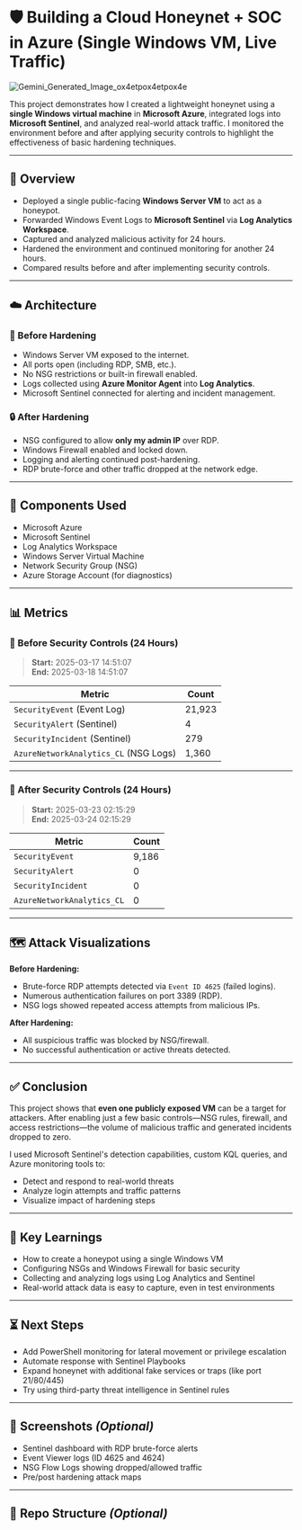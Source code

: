 # 🛡️ Building a Cloud Honeynet + SOC in Azure (Single Windows VM, Live Traffic)
![Gemini_Generated_Image_ox4etpox4etpox4e](https://github.com/user-attachments/assets/a37268c6-951a-455f-ab03-a349ced4d578)


This project demonstrates how I created a lightweight honeynet using a **single Windows virtual machine** in **Microsoft Azure**, integrated logs into **Microsoft Sentinel**, and analyzed real-world attack traffic. I monitored the environment before and after applying security controls to highlight the effectiveness of basic hardening techniques.

---

## 📄 Overview

- Deployed a single public-facing **Windows Server VM** to act as a honeypot.
- Forwarded Windows Event Logs to **Microsoft Sentinel** via **Log Analytics Workspace**.
- Captured and analyzed malicious activity for 24 hours.
- Hardened the environment and continued monitoring for another 24 hours.
- Compared results before and after implementing security controls.

---

## ☁️ Architecture

### 📝 Before Hardening

- Windows Server VM exposed to the internet.
- All ports open (including RDP, SMB, etc.).
- No NSG restrictions or built-in firewall enabled.
- Logs collected using **Azure Monitor Agent** into **Log Analytics**.
- Microsoft Sentinel connected for alerting and incident management.

### 🔒 After Hardening

- NSG configured to allow **only my admin IP** over RDP.
- Windows Firewall enabled and locked down.
- Logging and alerting continued post-hardening.
- RDP brute-force and other traffic dropped at the network edge.

---

## 🧰 Components Used

- Microsoft Azure
- Microsoft Sentinel
- Log Analytics Workspace
- Windows Server Virtual Machine
- Network Security Group (NSG)
- Azure Storage Account (for diagnostics)

---

## 📊 Metrics

### 📅 Before Security Controls (24 Hours)

> **Start:** 2025-03-17 14:51:07  
> **End:** 2025-03-18 14:51:07

| Metric                     | Count   |
|---------------------------|---------|
| `SecurityEvent` (Event Log)       | 21,923  |
| `SecurityAlert` (Sentinel)       | 4       |
| `SecurityIncident` (Sentinel)    | 279     |
| `AzureNetworkAnalytics_CL` (NSG Logs) | 1,360   |

---

### 📅 After Security Controls (24 Hours)

> **Start:** 2025-03-23 02:15:29  
> **End:** 2025-03-24 02:15:29

| Metric                     | Count   |
|---------------------------|---------|
| `SecurityEvent`           | 9,186   |
| `SecurityAlert`           | 0       |
| `SecurityIncident`        | 0       |
| `AzureNetworkAnalytics_CL`| 0       |

---

## 🗺️ Attack Visualizations

**Before Hardening:**

- Brute-force RDP attempts detected via `Event ID 4625` (failed logins).
- Numerous authentication failures on port 3389 (RDP).
- NSG logs showed repeated access attempts from malicious IPs.

**After Hardening:**

- All suspicious traffic was blocked by NSG/firewall.
- No successful authentication or active threats detected.

---

## ✅ Conclusion

This project shows that **even one publicly exposed VM** can be a target for attackers. After enabling just a few basic controls—NSG rules, firewall, and access restrictions—the volume of malicious traffic and generated incidents dropped to zero.

I used Microsoft Sentinel's detection capabilities, custom KQL queries, and Azure monitoring tools to:
- Detect and respond to real-world threats
- Analyze login attempts and traffic patterns
- Visualize impact of hardening steps

---

## 🧠 Key Learnings

- How to create a honeypot using a single Windows VM
- Configuring NSGs and Windows Firewall for basic security
- Collecting and analyzing logs using Log Analytics and Sentinel
- Real-world attack data is easy to capture, even in test environments

---

## ⏳ Next Steps

- Add PowerShell monitoring for lateral movement or privilege escalation
- Automate response with Sentinel Playbooks
- Expand honeynet with additional fake services or traps (like port 21/80/445)
- Try using third-party threat intelligence in Sentinel rules

---

## 📸 Screenshots *(Optional)*

- Sentinel dashboard with RDP brute-force alerts
- Event Viewer logs (ID 4625 and 4624)
- NSG Flow Logs showing dropped/allowed traffic
- Pre/post hardening attack maps

---

## 📁 Repo Structure *(Optional)*


